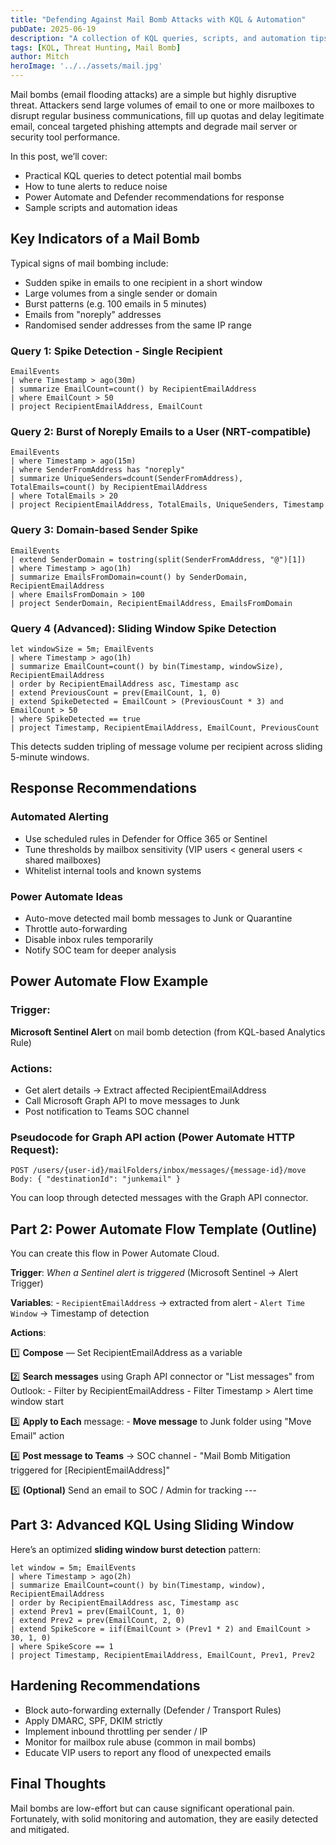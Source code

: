 ```yaml
---
title: "Defending Against Mail Bomb Attacks with KQL & Automation"
pubDate: 2025-06-19
description: "A collection of KQL queries, scripts, and automation tips to help detect and mitigate mail bomb attacks in Microsoft 365 environments."
tags: [KQL, Threat Hunting, Mail Bomb]
author: Mitch
heroImage: '../../assets/mail.jpg'
---
```


Mail bombs (email flooding attacks) are a simple but highly disruptive threat. Attackers send large volumes of email to one or more mailboxes to disrupt regular business communications, fill up quotas and delay legitimate email, conceal targeted phishing attempts and degrade mail server or security tool performance.

In this post, we’ll cover:

- Practical KQL queries to detect potential mail bombs
- How to tune alerts to reduce noise
- Power Automate and Defender recommendations for response
- Sample scripts and automation ideas
    

## Key Indicators of a Mail Bomb

Typical signs of mail bombing include:

- Sudden spike in emails to one recipient in a short window
- Large volumes from a single sender or domain
- Burst patterns (e.g. 100 emails in 5 minutes)
- Emails from "noreply" addresses
- Randomised sender addresses from the same IP range
    

### Query 1: Spike Detection - Single Recipient

```kql
EmailEvents
| where Timestamp > ago(30m)
| summarize EmailCount=count() by RecipientEmailAddress
| where EmailCount > 50
| project RecipientEmailAddress, EmailCount
```

### Query 2: Burst of Noreply Emails to a User (NRT-compatible)

```kql
EmailEvents
| where Timestamp > ago(15m) 
| where SenderFromAddress has "noreply" 
| summarize UniqueSenders=dcount(SenderFromAddress), TotalEmails=count() by RecipientEmailAddress 
| where TotalEmails > 20 
| project RecipientEmailAddress, TotalEmails, UniqueSenders, Timestamp
```

### Query 3: Domain-based Sender Spike

```kql
EmailEvents 
| extend SenderDomain = tostring(split(SenderFromAddress, "@")[1]) 
| where Timestamp > ago(1h) 
| summarize EmailsFromDomain=count() by SenderDomain, RecipientEmailAddress 
| where EmailsFromDomain > 100 
| project SenderDomain, RecipientEmailAddress, EmailsFromDomain
```

### Query 4 (Advanced): Sliding Window Spike Detection

```kql
let windowSize = 5m; EmailEvents 
| where Timestamp > ago(1h) 
| summarize EmailCount=count() by bin(Timestamp, windowSize), RecipientEmailAddress 
| order by RecipientEmailAddress asc, Timestamp asc 
| extend PreviousCount = prev(EmailCount, 1, 0) 
| extend SpikeDetected = EmailCount > (PreviousCount * 3) and EmailCount > 50 
| where SpikeDetected == true 
| project Timestamp, RecipientEmailAddress, EmailCount, PreviousCount
```

This detects sudden tripling of message volume per recipient across sliding 5-minute windows.  

## Response Recommendations

### Automated Alerting

- Use scheduled rules in Defender for Office 365 or Sentinel
- Tune thresholds by mailbox sensitivity (VIP users < general users < shared mailboxes)
- Whitelist internal tools and known systems
    
### Power Automate Ideas

- Auto-move detected mail bomb messages to Junk or Quarantine
- Throttle auto-forwarding
- Disable inbox rules temporarily
- Notify SOC team for deeper analysis
    
## Power Automate Flow Example

### Trigger:

**Microsoft Sentinel Alert** on mail bomb detection (from KQL-based Analytics Rule)

### Actions:

- Get alert details → Extract affected RecipientEmailAddress
- Call Microsoft Graph API to move messages to Junk
- Post notification to Teams SOC channel

### Pseudocode for Graph API action (Power Automate HTTP Request):
```http
POST /users/{user-id}/mailFolders/inbox/messages/{message-id}/move Body: { "destinationId": "junkemail" }
```

You can loop through detected messages with the Graph API connector.

## Part 2: Power Automate Flow Template (Outline)

You can create this flow in Power Automate Cloud.

**Trigger**: _When a Sentinel alert is triggered_ (Microsoft Sentinel → Alert Trigger)

**Variables**: - `RecipientEmailAddress` → extracted from alert - `Alert Time Window` → Timestamp of detection

**Actions**:

1️⃣ **Compose** — Set RecipientEmailAddress as a variable

2️⃣ **Search messages** using Graph API connector or "List messages" from Outlook: - Filter by RecipientEmailAddress - Filter Timestamp > Alert time window start

3️⃣ **Apply to Each** message: - **Move message** to Junk folder using "Move Email" action

4️⃣ **Post message to Teams** → SOC channel - "Mail Bomb Mitigation triggered for [RecipientEmailAddress]"

5️⃣ **(Optional)** Send an email to SOC / Admin for tracking ---

## Part 3: Advanced KQL Using Sliding Window

Here’s an optimized **sliding window burst detection** pattern:

```kql
let window = 5m; EmailEvents 
| where Timestamp > ago(2h) 
| summarize EmailCount=count() by bin(Timestamp, window), RecipientEmailAddress 
| order by RecipientEmailAddress asc, Timestamp asc 
| extend Prev1 = prev(EmailCount, 1, 0) 
| extend Prev2 = prev(EmailCount, 2, 0) 
| extend SpikeScore = iif(EmailCount > (Prev1 * 2) and EmailCount > 30, 1, 0) 
| where SpikeScore == 1 
| project Timestamp, RecipientEmailAddress, EmailCount, Prev1, Prev2
```

## Hardening Recommendations

- Block auto-forwarding externally (Defender / Transport Rules)
- Apply DMARC, SPF, DKIM strictly
- Implement inbound throttling per sender / IP
- Monitor for mailbox rule abuse (common in mail bombs)
- Educate VIP users to report any flood of unexpected emails
    

## Final Thoughts

Mail bombs are low-effort but can cause significant operational pain. Fortunately, with solid monitoring and automation, they are easily detected and mitigated.


